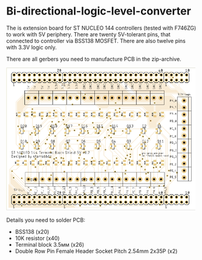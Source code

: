 # Bi-directional-logic-level-converter

The is extension board for ST NUCLEO 144 controllers (tested with F746ZG) to work with 5V periphery. There are twenty 5V-tolerant pins, that connected to controller via BSS138 MOSFET. There are also twelve pins with 3.3V logic only.  

There are all gerbers you need to manufacture PCB in the zip-archive. 

<img src="gerber.png" width="500" />

Details you need to solder PCB:

- BSS138 (x20)
- 10K resistor (x40)
- Terminal block 3.5мм (x26)
- Double Row Pin Female Header Socket Pitch 2.54mm 2x35P (x2)
